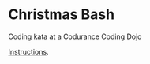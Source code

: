 # Christmas Bash

Coding kata at a Codurance Coding Dojo

<!-- https://www.meetup.com/london-software-craftsmanship/events/266913865/ -->
[Instructions](https://gitlab.com/MiyamotoAkira/christmasbash).
